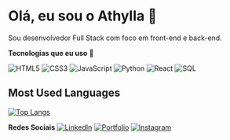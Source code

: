 # Olá, eu sou o Athylla 👋

Sou desenvolvedor Full Stack com foco em front-end e back-end.

**Tecnologias que eu uso** 🌟  

![HTML5](https://img.shields.io/badge/HTML5-E34F26?style=for-the-badge&logo=html5&logoColor=white)
![CSS3](https://img.shields.io/badge/CSS3-1572B6?style=for-the-badge&logo=css3&logoColor=white)
![JavaScript](https://img.shields.io/badge/JavaScript-F7DF1E?style=for-the-badge&logo=javascript&logoColor=black)
![Python](https://img.shields.io/badge/Python-3776AB?style=for-the-badge&logo=python&logoColor=white)
![React](https://img.shields.io/badge/React-61DAFB?style=for-the-badge&logo=react&logoColor=black)
![SQL](https://img.shields.io/badge/SQL-4479A1?style=for-the-badge&logo=postgresql&logoColor=white)

## Most Used Languages
[![Top Langs](https://github-readme-stats.vercel.app/api/top-langs/?username=athyllarodrigues&layout=compact&theme=dark)](https://github.com/anuraghazra/github-readme-stats)


**Redes Sociais**
[![LinkedIn](https://img.shields.io/badge/LinkedIn-0A66C2?style=for-the-badge&logo=linkedin&logoColor=white)](https://www.linkedin.com/in/athyllarodrigues/)
[![Portfolio](https://img.shields.io/badge/Portfolio-000000?style=for-the-badge&logo=About.me&logoColor=white)](https://athyllarodrigues.github.io/)
[![Instagram](https://img.shields.io/badge/Instagram-E4405F?style=for-the-badge&logo=instagram&logoColor=white)](https://www.instagram.com/athyllarodrig)
